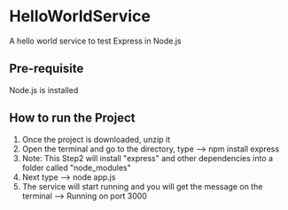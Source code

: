 # HelloWorldService
A hello world service to test Express in Node.js

## Pre-requisite 
Node.js is installed

## How to run the Project
1. Once the project is downloaded, unzip it
2. Open the terminal and go to the directory, type --> npm install express
3. Note: This Step2 will install "express" and other dependencies into a folder called "node_modules"
4. Next type --> node app.js
5. The service will start running and you will get the message on the terminal --> Running on port 3000

